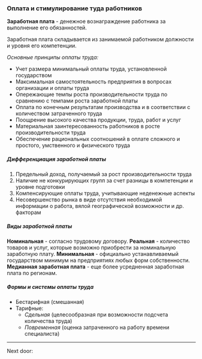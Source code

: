 ### Оплата и стимулирование туда работников

**Заработная плата** - денежное вознаграждение работника за выполнение его обязанностей. 

Заработная плата складывается из занимаемой работником должности и уровня его компетенции. 

*Основные принципы оплаты труда:*
- Учет размера минимальный оплаты труда, установленной государством
- Максимальная самостоятельность предприятия в вопросах организации и оплаты труда
- Опережающие темпы роста производительности труда по сравнению с темпами роста заработной платы
- Оплата по конечным результатам производства и в соответствии с количеством затраченного труда 
- Поощрение высокого качества продукции, труда, работ и услуг
- Материальная заинтересованность работников в росте производительности труда
- Обеспечение рациональных соотношений в оплате сложного и простого, умственного и физического труда

##### Дифференциация заработной платы 
1. Предельный доход, получаемый за рост производительности труда
2. Наличие не конкурирующих групп за счет разницы в компетенции и уровне подготовки
3. Компенсирующие оплаты труда, учитывающие неденежные аспекты
4. Несовершенство рынка в виде отсутствия необходимой информации о работа, вялой географической возможности и др. факторам 

##### Виды заработной платы 
**Номинальная** - согласно трудовому договору. 
**Реальная** - количество товаров и услуг, которые возможно приобрести за номинальную заработную плату. 
**Минимальная** - официально устанавливаемый государством минимум на предприятиях любых форм собственности. 
**Медианная заработная плата** - еще более усредненная заработная плата по регионам.

##### Формы и системы оплаты труда
- Бестарифная (смешанная) 
- Тарифные:
	- *Сдельная* (целесообразная при возможности подсчета количества труда)
	- *Повременная* (оценка затраченного на работу времени специалиста)










---

Next door: 